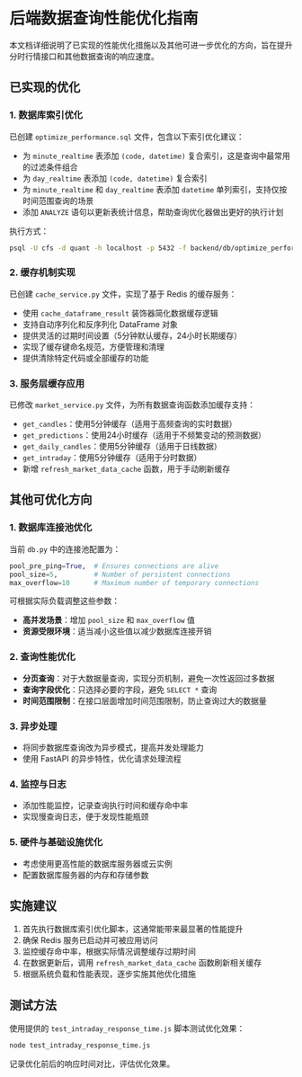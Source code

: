 # 后端数据查询性能优化指南

本文档详细说明了已实现的性能优化措施以及其他可进一步优化的方向，旨在提升分时行情接口和其他数据查询的响应速度。

## 已实现的优化

### 1. 数据库索引优化

已创建 `optimize_performance.sql` 文件，包含以下索引优化建议：

- 为 `minute_realtime` 表添加 `(code, datetime)` 复合索引，这是查询中最常用的过滤条件组合
- 为 `day_realtime` 表添加 `(code, datetime)` 复合索引
- 为 `minute_realtime` 和 `day_realtime` 表添加 `datetime` 单列索引，支持仅按时间范围查询的场景
- 添加 `ANALYZE` 语句以更新表统计信息，帮助查询优化器做出更好的执行计划

执行方式：
```bash
psql -U cfs -d quant -h localhost -p 5432 -f backend/db/optimize_performance.sql
```

### 2. 缓存机制实现

已创建 `cache_service.py` 文件，实现了基于 Redis 的缓存服务：

- 使用 `cache_dataframe_result` 装饰器简化数据缓存逻辑
- 支持自动序列化和反序列化 DataFrame 对象
- 提供灵活的过期时间设置（5分钟默认缓存，24小时长期缓存）
- 实现了缓存键命名规范，方便管理和清理
- 提供清除特定代码或全部缓存的功能

### 3. 服务层缓存应用

已修改 `market_service.py` 文件，为所有数据查询函数添加缓存支持：

- `get_candles`：使用5分钟缓存（适用于高频查询的实时数据）
- `get_predictions`：使用24小时缓存（适用于不频繁变动的预测数据）
- `get_daily_candles`：使用5分钟缓存（适用于日线数据）
- `get_intraday`：使用5分钟缓存（适用于分时数据）
- 新增 `refresh_market_data_cache` 函数，用于手动刷新缓存

## 其他可优化方向

### 1. 数据库连接池优化

当前 `db.py` 中的连接池配置为：
```python
pool_pre_ping=True,  # Ensures connections are alive
pool_size=5,         # Number of persistent connections
max_overflow=10      # Maximum number of temporary connections
```

可根据实际负载调整这些参数：

- **高并发场景**：增加 `pool_size` 和 `max_overflow` 值
- **资源受限环境**：适当减小这些值以减少数据库连接开销

### 2. 查询性能优化

- **分页查询**：对于大数据量查询，实现分页机制，避免一次性返回过多数据
- **查询字段优化**：只选择必要的字段，避免 `SELECT *` 查询
- **时间范围限制**：在接口层面增加时间范围限制，防止查询过大的数据量

### 3. 异步处理

- 将同步数据库查询改为异步模式，提高并发处理能力
- 使用 FastAPI 的异步特性，优化请求处理流程

### 4. 监控与日志

- 添加性能监控，记录查询执行时间和缓存命中率
- 实现慢查询日志，便于发现性能瓶颈

### 5. 硬件与基础设施优化

- 考虑使用更高性能的数据库服务器或云实例
- 配置数据库服务器的内存和存储参数

## 实施建议

1. 首先执行数据库索引优化脚本，这通常能带来最显著的性能提升
2. 确保 Redis 服务已启动并可被应用访问
3. 监控缓存命中率，根据实际情况调整缓存过期时间
4. 在数据更新后，调用 `refresh_market_data_cache` 函数刷新相关缓存
5. 根据系统负载和性能表现，逐步实施其他优化措施

## 测试方法

使用提供的 `test_intraday_response_time.js` 脚本测试优化效果：

```bash
node test_intraday_response_time.js
```

记录优化前后的响应时间对比，评估优化效果。